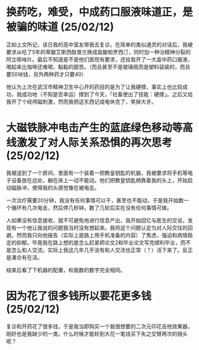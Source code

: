 # 换药吃，难受，中成药口服液味道正，是被骗的味道 (25/02/12)

正如上文所记，该日我的高中室友带我去复诊。在简单的类似通灵的对话后，我被要求从吃了5年的草酸艾斯西酞普兰换成盐酸帕罗西汀，同时加一种治精神分裂的阿立哌唑片。最后不知道是不是他们医院有要求，还给我开了一大盒中药口服液，喝起来比咖啡还难喝，黏黏的甜苦。（而且甚至不是玻璃瓶而是塑料袋装的，而且要50块钱，另外两种药才只要40）

他认为上次在武汉市精神卫生中心开的药目的是为了让我硬撑，事实上也比较成功，我成功地（不知是否幸运）撑到了今天，「社畜使出了技能：硬撑」。之后又给我开了个经颅磁刺激，然而我把这东西记成电休克了，笑掉大牙。

# 大磁铁脉冲电击产生的蓝底绿色移动等高线激发了对人际关系恐惧的再次思考 (25/02/12)

我被送到了一个房间，里面有一个装着一把教皇钥匙的机器，我被要求将手机等电子设备放在远处，躺在床上一动不能动。他们把教皇钥匙柄靠着我的头上，开始启动磁脉冲，使得我的头感觉像在被电击。

一次治疗需要20分钟，我没有任何事情可以干，甚至也不能动，于是我开始数一个循环有几次电击，然后停几秒钟。数了几轮后实在没有任何事情可做。

人如果没有信息接收，就不可避免地进行信息产出，我开始回忆与医生的交谈，发现有一个他让我说的问题我当时没有想起来。我将这个问题认定为对人际交往的回避。然而我只向他报告（实际上是路上用手机准备的内容）了焦虑，强迫和病情稳定的抑郁。毕竟我在路上想的是怎么赶紧把论文2和毕业论文写完顺利毕业，而不是怎么和人交流。实际上我这几年几乎没有和人交流也正常（？）活下来了。反正是凑合有在活。

结束后看了下机器的配置，和我数的数字完全相同。

# 因为花了很多钱所以要花更多钱 (25/02/12)

复诊和开药花了很多钱，于是我当即购买一个我很想要的二次元印花吉他效果器，刚好也是我缺少的一类。什么时候才能轮到大花一笔钱买下失之交臂两次的镜头呢？